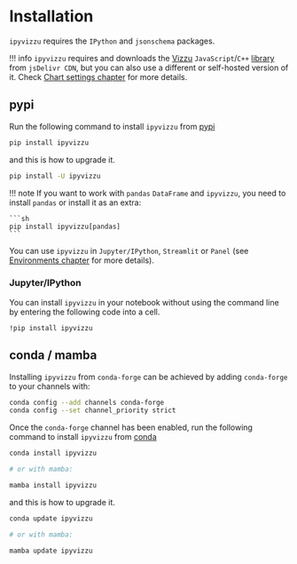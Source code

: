# Installation

`ipyvizzu` requires the `IPython` and `jsonschema` packages.

!!! info
    `ipyvizzu` requires and downloads the
    [Vizzu](https://github.com/vizzuhq/vizzu-lib) `JavaScript`/`C++`
    [library](https://www.jsdelivr.com/package/npm/vizzu) from `jsDelivr CDN`,
    but you can also use a different or self-hosted version of it. Check
    [Chart settings chapter](./tutorial/chart_settings.md) for more details.

## pypi

Run the following command to install `ipyvizzu` from
[pypi](https://pypi.org/project/ipyvizzu/)

```sh
pip install ipyvizzu
```

and this is how to upgrade it.

```sh
pip install -U ipyvizzu
```

!!! note
    If you want to work with `pandas` `DataFrame` and `ipyvizzu`, you need to
    install `pandas` or install it as an extra:

    ```sh
    pip install ipyvizzu[pandas]
    ```

You can use `ipyvizzu` in `Jupyter/IPython`, `Streamlit` or `Panel` (see
[Environments chapter](environments/index.md) for more details).

### Jupyter/IPython

You can install `ipyvizzu` in your notebook without using the command line by
entering the following code into a cell.

```
!pip install ipyvizzu
```

## conda / mamba

Installing `ipyvizzu` from `conda-forge` can be achieved by adding `conda-forge`
to your channels with:

```sh
conda config --add channels conda-forge
conda config --set channel_priority strict
```

Once the `conda-forge` channel has been enabled, run the following command to
install `ipyvizzu` from [conda](https://anaconda.org/conda-forge/ipyvizzu/)

```sh
conda install ipyvizzu

# or with mamba:

mamba install ipyvizzu
```

and this is how to upgrade it.

```sh
conda update ipyvizzu

# or with mamba:

mamba update ipyvizzu
```
